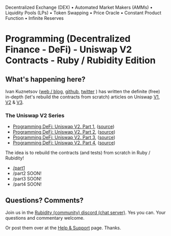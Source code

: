 Decentralized Exchange (DEX) • Automated Market Makers (AMMs) • Liquidity Pools (LPs) • Token Swapping • Price Oracle • Constant Product Function • Infinite Reserves


# Programming (Decentralized Finance - DeFi) - Uniswap V2 Contracts - Ruby / Rubidity Edition


## What's happening here?

Ivan Kuznetsov
([web / blog](https://jeiwan.net),
 [github](https://github.com/Jeiwan),
 [twitter](https://twitter.com/jeiwan7)
) has written the definite (free) in-depth (let's rebuild the contracts from scratch) articles on Uniswap [V1](https://jeiwan.net/posts/programming-defi-uniswap-1/), [V2](#the-uniswap-v2-series) & [V3](https://jeiwan.net/posts/uniswap-v3-development-book-is-out/).



### The Uniswap V2 Series

- [Programming DeFi: Uniswap V2. Part 1](https://jeiwan.net/posts/programming-defi-uniswapv2-1/),  ([source](https://github.com/Jeiwan/zuniswapv2/tree/part_1))
- [Programming DeFi: Uniswap V2. Part 2](https://jeiwan.net/posts/programming-defi-uniswapv2-2/),  ([source](https://github.com/Jeiwan/zuniswapv2/tree/part_2))
- [Programming DeFi: Uniswap V2. Part 3](https://jeiwan.net/posts/programming-defi-uniswapv2-3/),  ([source](https://github.com/Jeiwan/zuniswapv2/tree/part_3))
- [Programming DeFi: Uniswap V2. Part 4](https://jeiwan.net/posts/programming-defi-uniswapv2-4/),  ([source](https://github.com/Jeiwan/zuniswapv2/tree/part_4))
 


The idea is to rebuild the contracts (and tests) from scratch in Ruby / Rubidity!

- [/part1](part1)
- /part2   SOON!
- /part3   SOON!
- /part4   SOON!





## Questions? Comments?

Join us in the [Rubidity (community) discord (chat server)](https://discord.gg/3JRnDUap6y). Yes you can.
Your questions and commentary welcome.

Or post them over at the [Help & Support](https://github.com/geraldb/help) page. Thanks.

